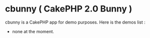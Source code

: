 # cbunny ( CakePHP 2.0 Bunny ) #

cbunny is a CakePHP app for demo purposes. Here is the demos list :

* none at the moment.


